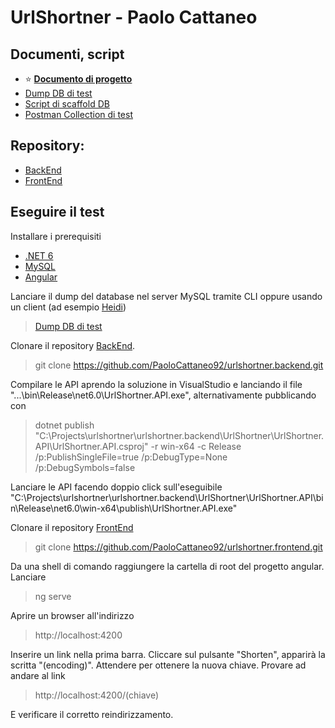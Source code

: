# UrlShortner - Paolo Cattaneo
## Documenti, script

- :star: [**Documento di progetto**](URLShortnter_Paolo_Cattaneo.docx)
- [Dump DB di test](urlshortner_db.sql)
- [Script di scaffold DB](urlshort-db-scaffold.ps1)
- [Postman Collection di test](urlshortner.postman_collection.json)

## Repository:

- [BackEnd](https://github.com/PaoloCattaneo92/urlshortner.backend)
- [FrontEnd](https://github.com/PaoloCattaneo92/urlshortner.frontend)

## Eseguire il test

Installare i prerequisiti
- [.NET 6](https://dotnet.microsoft.com/en-us/download/dotnet/6.0)
- [MySQL](https://dev.mysql.com/get/Downloads/MySQLInstaller/mysql-installer-community-8.0.28.0.msi)
- [Angular](https://angular.io/guide/setup-local)

Lanciare il dump del database nel server MySQL tramite CLI oppure usando un client (ad esempio [Heidi](https://www.heidisql.com/))

> [Dump DB di test](urlshortner_db.sql)

Clonare il repository [BackEnd](https://github.com/PaoloCattaneo92/urlshortner.backend).

> git clone https://github.com/PaoloCattaneo92/urlshortner.backend.git

 Compilare le API aprendo la soluzione in VisualStudio e lanciando il file "...\bin\Release\net6.0\UrlShortner.API.exe", alternativamente pubblicando con 

> dotnet publish "C:\Projects\urlshortner\urlshortner.backend\UrlShortner\UrlShortner.API\UrlShortner.API.csproj" -r win-x64 -c Release /p:PublishSingleFile=true /p:DebugType=None /p:DebugSymbols=false

Lanciare le API facendo doppio click sull'eseguibile "C:\Projects\urlshortner\urlshortner.backend\UrlShortner\UrlShortner.API\bin\Release\net6.0\win-x64\publish\UrlShortner.API.exe"

Clonare il repository [FrontEnd](https://github.com/PaoloCattaneo92/urlshortner.frontend)

> git clone https://github.com/PaoloCattaneo92/urlshortner.frontend.git

Da una shell di comando raggiungere la cartella di root del progetto angular. Lanciare

> ng serve

Aprire un browser all'indirizzo

> http://localhost:4200

Inserire un link nella prima barra. Cliccare sul pulsante "Shorten", apparirà la scritta "(encoding)". Attendere per ottenere la nuova chiave. Provare ad andare al link

> http://localhost:4200/(chiave)

E verificare il corretto reindirizzamento.

